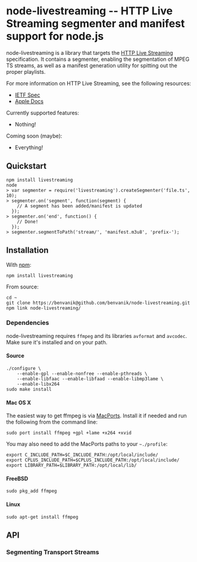 node-livestreaming -- HTTP Live Streaming segmenter and manifest support for
node.js
====================================

node-livestreaming is a library that targets the [HTTP Live Streaming](
http://tools.ietf.org/html/draft-pantos-http-live-streaming-07) specification.
It contains a segmenter, enabling the segmentation of MPEG TS streams, as well
as a manifest generation utility for spitting out the proper playlists.

For more information on HTTP Live Streaming, see the following resources:

* [IETF Spec](http://tools.ietf.org/html/draft-pantos-http-live-streaming-07)
* [Apple Docs](http://developer.apple.com/library/ios/#documentation/networkinginternet/conceptual/streamingmediaguide/Introduction/Introduction.html)

Currently supported features:

* Nothing!

Coming soon (maybe):

* Everything!

## Quickstart

    npm install livestreaming
    node
    > var segmenter = require('livestreaming').createSegmenter('file.ts', 10);
    > segmenter.on('segment', function(segment) {
        // A segment has been added/manifest is updated
      });
    > segmenter.on('end', function() {
        // Done!
      });
    > segmenter.segmentToPath('stream/', 'manifest.m3u8', 'prefix-');

## Installation

With [npm](http://npmjs.org):

    npm install livestreaming

From source:

    cd ~
    git clone https://benvanik@github.com/benvanik/node-livestreaming.git
    npm link node-livestreaming/

### Dependencies

node-livestreaming requires `ffmpeg` and its libraries `avformat` and `avcodec`.
Make sure it's installed and on your path.

#### Source

    ./configure \
        --enable-gpl --enable-nonfree --enable-pthreads \
        --enable-libfaac --enable-libfaad --enable-libmp3lame \
        --enable-libx264
    sudo make install

#### Mac OS X

The easiest way to get ffmpeg is via [MacPorts](http://macports.org).
Install it if needed and run the following from the command line:

    sudo port install ffmpeg +gpl +lame +x264 +xvid

You may also need to add the MacPorts paths to your `~./profile`:

    export C_INCLUDE_PATH=$C_INCLUDE_PATH:/opt/local/include/
    export CPLUS_INCLUDE_PATH=$CPLUS_INCLUDE_PATH:/opt/local/include/
    export LIBRARY_PATH=$LIBRARY_PATH:/opt/local/lib/

#### FreeBSD

    sudo pkg_add ffmpeg

#### Linux

    sudo apt-get install ffmpeg

## API

### Segmenting Transport Streams
